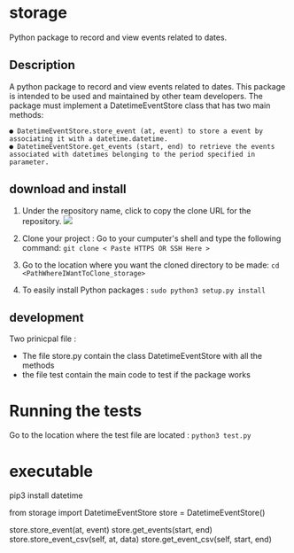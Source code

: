 # storage
Python package to record and view events related to dates.

## Description

A python package to record and view events related to dates.
This package is intended to be used and maintained by other team developers. The
package must implement a DatetimeEventStore class that has two main methods:

    ● DatetimeEventStore.store_event (at, event) to store a event by associating it with a datetime.datetime.
    ● DatetimeEventStore.get_events (start, end) to retrieve the events associated with datetimes belonging to the period specified in parameter.

## download and install

1. Under the repository name, click to copy the clone URL for the repository. ![](https://github.com/AnselmeChans/storage.git)

2. Clone your project : Go to your cumputer's shell and type the following command: `git clone < Paste HTTPS OR SSH Here > `

2. Go to the location where you want the cloned directory to be made:  `cd <PathWhereIWantToClone_storage>`

3. To easily install Python packages : `sudo python3 setup.py install`

## development

Two prinicpal file :
-   The file store.py contain the class DatetimeEventStore with all the methods
-   the file test contain the main code to test if the package works

# Running the tests

Go to the location where the test file are located : `python3 test.py `

# executable
pip3 install datetime

from storage import DatetimeEventStore
store = DatetimeEventStore()

store.store_event(at, event)
store.get_events(start, end)
store.store_event_csv(self, at, data)
store.get_event_csv(self, start, end)

